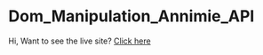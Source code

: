# Dom_Manipulation_Annimie_API

Hi, Want to see the live site? [Click here]("https://frosty-pasteur-4eab21.netlify.app/")  
